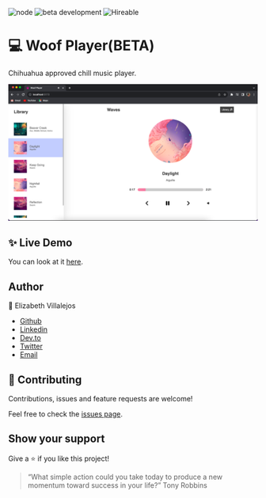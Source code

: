 
![node](https://img.shields.io/node/v/webpack?style=flat-square)
![beta development](https://img.shields.io/badge/beta-development-green?style=flat-square)
![Hireable](https://cdn.rawgit.com/hiendv/hireable/master/styles/default/yes.svg)

# 💻 Woof Player(BETA)

Chihuahua approved chill music player.

![homepage of Woof Player](docs/woof-player.png)


## ✨ Live Demo

You can look at it [here]().


## Author

👤 Elizabeth Villalejos

- [Github](https://github.com/misselliev)
- [Linkedin](https://linkedin.com/elivillalejos)
- [Dev.to](https://dev.to/misselliev)
- [Twitter](https://twitter.com/miss_elliev/)
- [Email](mailto:elizabeth.villalejos@gmail.com?subject=Website%20Inquiry)


## 🤝 Contributing

Contributions, issues and feature requests are welcome!

Feel free to check the [issues page](issues/).

## Show your support

Give a ⭐️ if you like this project!

> “What simple action could you take today to produce a new momentum toward success in your life?” Tony Robbins